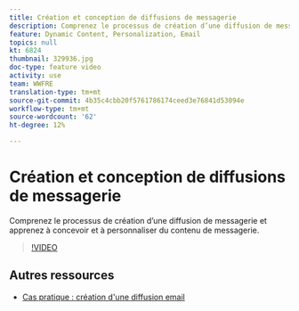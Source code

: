 ```yaml
---
title: Création et conception de diffusions de messagerie
description: Comprenez le processus de création d’une diffusion de messagerie et apprenez à concevoir et à personnaliser du contenu de messagerie.
feature: Dynamic Content, Personalization, Email
topics: null
kt: 6824
thumbnail: 329936.jpg
doc-type: feature video
activity: use
team: WWFRE
translation-type: tm+mt
source-git-commit: 4b35c4cbb20f5761786174ceed3e76841d53094e
workflow-type: tm+mt
source-wordcount: '62'
ht-degree: 12%

---
```



# Création et conception de diffusions de messagerie

Comprenez le processus de création d’une diffusion de messagerie et apprenez à concevoir et à personnaliser du contenu de messagerie.

>[!VIDEO](https://video.tv.adobe.com/v/330941?quality=12)

## Autres ressources

* [Cas pratique : création d&#39;une diffusion email](https://experienceleague.adobe.com/docs/campaign-classic/using/designing-content/editing-html-content/use-case)
